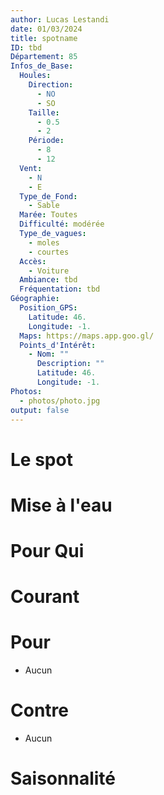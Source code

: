```yaml
---
author: Lucas Lestandi
date: 01/03/2024
title: spotname
ID: tbd
Département: 85
Infos_de_Base:
  Houles:
    Direction:
      - NO
      - SO
    Taille:
      - 0.5
      - 2
    Période:
      - 8
      - 12
  Vent:
    - N
    - E
  Type_de_Fond:
    - Sable
  Marée: Toutes
  Difficulté: modérée
  Type_de_vagues:
    - moles
    - courtes
  Accès:
    - Voiture
  Ambiance: tbd
  Fréquentation: tbd
Géographie:
  Position_GPS:
    Latitude: 46.
    Longitude: -1.
  Maps: https://maps.app.goo.gl/
  Points_d'Intérêt:
    - Nom: ""
      Description: ""
      Latitude: 46.
      Longitude: -1.
Photos:
  - photos/photo.jpg
output: false
---
```


# Le spot

# Mise à l'eau


# Pour Qui

# Courant

# Pour
- Aucun

# Contre
- Aucun

# Saisonnalité